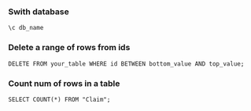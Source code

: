 ### Swith database

```
\c db_name
```

### Delete a range of rows from ids

```
DELETE FROM your_table WHERE id BETWEEN bottom_value AND top_value;
```
### Count num of rows in a table

```
SELECT COUNT(*) FROM "Claim";
```
